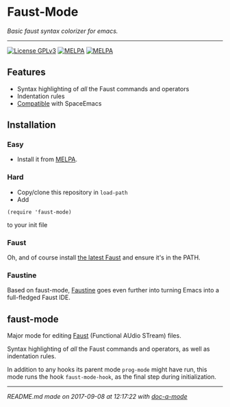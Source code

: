 # Faust-Mode
 *Basic faust syntax colorizer for emacs.*
___
[![License GPLv3](https://img.shields.io/badge/license-GPL_v3-green.svg)](http://www.gnu.org/licenses/gpl-3.0.html) [![MELPA](https://melpa.org/packages/faust-mode-badge.svg)](https://melpa.org/#/faust-mode) [![MELPA](https://stable.melpa.org/packages/faust-mode-badge.svg)](https://melpa.org/#/faust-mode) 


## Features

- Syntax highlighting of *all* the Faust commands and operators
- Indentation rules
- [Compatible](https://github.com/syl20bnr/spacemacs/tree/develop/layers/%2Blang/faust) with SpaceEmacs

## Installation

### Easy

- Install it from [MELPA](https://melpa.org).

### Hard

- Copy/clone this repository in `load-path`
- Add
```elisp
(require 'faust-mode)
```
to your init file

### Faust

Oh, and of course install [the latest
Faust](http://faust.grame.fr/download/) and ensure it's in the
PATH.

### Faustine

Based on faust-mode, [Faustine](https://bitbucket.org/yassinphilip/faustine) goes even further into turning Emacs into a full-fledged Faust IDE.

## faust-mode
Major mode for editing
[Faust](http://faust.grame.fr) (Functional AUdio STream) files.

Syntax highlighting of *all* the Faust commands and operators, as
well as indentation rules.

In addition to any hooks its parent mode `prog-mode` might have run,
this mode runs the hook `faust-mode-hook`, as the final step
during initialization.


___
*README.md made on 2017-09-08 at 12:17:22 with [doc-a-mode](https://bitbucket.org/yassinphilip/doc-a-mode)*